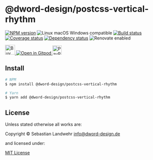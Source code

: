 <!-- TITLE/ -->
# @dword-design/postcss-vertical-rhythm
<!-- /TITLE -->

<!-- BADGES/ -->
[![NPM version](https://img.shields.io/npm/v/@dword-design/postcss-vertical-rhythm.svg)](https://npmjs.org/package/@dword-design/postcss-vertical-rhythm)
![Linux macOS Windows compatible](https://img.shields.io/badge/os-linux%20%7C%C2%A0macos%20%7C%C2%A0windows-blue)
[![Build status](https://img.shields.io/github/workflow/status/dword-design/postcss-vertical-rhythm/build)](https://github.com/dword-design/postcss-vertical-rhythm/actions)
[![Coverage status](https://img.shields.io/coveralls/dword-design/postcss-vertical-rhythm)](https://coveralls.io/github/dword-design/postcss-vertical-rhythm)
[![Dependency status](https://img.shields.io/david/dword-design/postcss-vertical-rhythm)](https://david-dm.org/dword-design/postcss-vertical-rhythm)
![Renovate enabled](https://img.shields.io/badge/renovate-enabled-brightgreen)

<a href="https://www.buymeacoffee.com/dword">
  <img
    src="https://www.buymeacoffee.com/assets/img/guidelines/download-assets-sm-2.svg"
    alt="Buy Me a Coffee"
    height="32"
  >
</a><a href="https://gitpod.io/#https://github.com/dword-design/postcss-vertical-rhythm">
  <img src="https://gitpod.io/button/open-in-gitpod.svg" alt="Open in Gitpod">
</a>
<a href="https://paypal.me/SebastianLandwehr">
  <img
    src="https://upload.wikimedia.org/wikipedia/commons/b/b5/PayPal.svg"
    alt="PayPal"
    height="30"
  >
</a>
<!-- /BADGES -->

<!-- DESCRIPTION/ -->

<!-- /DESCRIPTION -->

<!-- INSTALL/ -->
## Install

```bash
# NPM
$ npm install @dword-design/postcss-vertical-rhythm

# Yarn
$ yarn add @dword-design/postcss-vertical-rhythm
```
<!-- /INSTALL -->

<!-- LICENSE/ -->
## License

Unless stated otherwise all works are:

Copyright &copy; Sebastian Landwehr <info@dword-design.de>

and licensed under:

[MIT License](https://opensource.org/licenses/MIT)
<!-- /LICENSE -->
